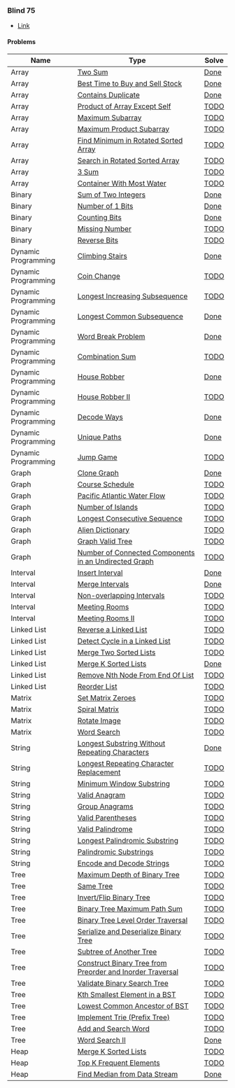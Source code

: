 
### Blind 75

- [Link](https://leetcode.com/discuss/general-discussion/460599/blind-75-leetcode-questions)

#### Problems

| Name | Type  | Solve |
| ---- | ---- | ----- |
| Array | [Two Sum](https://leetcode.com/problems/two-sum/) | [Done](/lc/two_sum.cc) |
| Array | [Best Time to Buy and Sell Stock](https://leetcode.com/problems/best-time-to-buy-and-sell-stock/) | [Done](/lc/best_time_buy_sell_stock.cc) |
| Array | [Contains Duplicate](https://leetcode.com/problems/contains-duplicate/) | [Done](/lc/contains_duplicate.cc) |
| Array | [Product of Array Except Self](https://leetcode.com/problems/product-of-array-except-self/) | [TODO](TODO) |
| Array | [Maximum Subarray](https://leetcode.com/problems/maximum-subarray/) | [TODO](TODO) |
| Array | [Maximum Product Subarray](https://leetcode.com/problems/maximum-product-subarray/) | [TODO](TODO) |
| Array | [Find Minimum in Rotated Sorted Array](https://leetcode.com/problems/find-minimum-in-rotated-sorted-array/) | [TODO](TODO) |
| Array | [Search in Rotated Sorted Array](https://leetcode.com/problems/search-in-rotated-sorted-array/) | [TODO](TODO) |
| Array | [3 Sum](https://leetcode.com/problems/3sum/) | [TODO](TODO) |
| Array | [Container With Most Water](https://leetcode.com/problems/container-with-most-water/) | [TODO](TODO) |
| Binary | [Sum of Two Integers](https://leetcode.com/problems/sum-of-two-integers/) | [Done](/lc/sum_two_integers.cc) |
| Binary | [Number of 1 Bits](https://leetcode.com/problems/number-of-1-bits/) | [Done](/lc/number_of_1_bits.cc) |
| Binary | [Counting Bits](https://leetcode.com/problems/counting-bits/) | [Done](/lc/counting_bits.cc) |
| Binary | [Missing Number](https://leetcode.com/problems/missing-number/) | [TODO](TODO) |
| Binary | [Reverse Bits](https://leetcode.com/problems/reverse-bits/) | [TODO](TODO) |
| Dynamic Programming | [Climbing Stairs](https://leetcode.com/problems/climbing-stairs/) | [Done](/lc/climbing_stairs.cc) |
| Dynamic Programming | [Coin Change](https://leetcode.com/problems/coin-change/) | [TODO](TODO) |
| Dynamic Programming | [Longest Increasing Subsequence](https://leetcode.com/problems/longest-increasing-subsequence/) | [TODO](TODO) |
| Dynamic Programming | [Longest Common Subsequence](https://leetcode.com/problems/longest-common-subsequence/) | [Done](/lc/longest_common_subsequence.cc) |
| Dynamic Programming | [Word Break Problem](https://leetcode.com/problems/word-break/) | [Done](/lc/word_break.cc) |
| Dynamic Programming | [Combination Sum](https://leetcode.com/problems/combination-sum-iv/) | [TODO](TODO) |
| Dynamic Programming | [House Robber](https://leetcode.com/problems/house-robber/) | [Done](/lc/house_robber.cc) |
| Dynamic Programming | [House Robber II](https://leetcode.com/problems/house-robber-ii/) | [TODO](TODO) |
| Dynamic Programming | [Decode Ways](https://leetcode.com/problems/decode-ways/) | [Done](/lc/decode_ways.cc) |
| Dynamic Programming | [Unique Paths](https://leetcode.com/problems/unique-paths/) | [Done](/lc/unique_paths.cc) |
| Dynamic Programming | [Jump Game](https://leetcode.com/problems/jump-game/) | [TODO](TODO) |
| Graph | [Clone Graph](https://leetcode.com/problems/clone-graph/) | [Done](/lc/clone_graph.cc) |
| Graph | [Course Schedule](https://leetcode.com/problems/course-schedule/) | [TODO](TODO) |
| Graph | [Pacific Atlantic Water Flow](https://leetcode.com/problems/pacific-atlantic-water-flow/) | [TODO](TODO) |
| Graph | [Number of Islands](https://leetcode.com/problems/number-of-islands/) | [TODO](TODO) |
| Graph | [Longest Consecutive Sequence](https://leetcode.com/problems/longest-consecutive-sequence/) | [TODO](TODO) |
| Graph | [Alien Dictionary](https://leetcode.com/problems/alien-dictionary/) | [TODO](TODO) |
| Graph | [Graph Valid Tree](https://leetcode.com/problems/graph-valid-tree/) | [TODO](TODO) |
| Graph | [Number of Connected Components in an Undirected Graph](https://leetcode.com/problems/number-of-connected-components-in-an-undirected-graph/) | [TODO](TODO) |
| Interval | [Insert Interval](https://leetcode.com/problems/insert-interval/) | [Done](/lc/insert_interval.cc) |
| Interval | [Merge Intervals](https://leetcode.com/problems/merge-intervals/) | [Done](/lc/merge_intervals.cc) |
| Interval | [Non-overlapping Intervals](https://leetcode.com/problems/non-overlapping-intervals/) | [TODO](TODO) |
| Interval | [Meeting Rooms](https://leetcode.com/problems/meeting-rooms/) | [TODO](TODO) |
| Interval | [Meeting Rooms II](https://leetcode.com/problems/meeting-rooms-ii/) | [TODO](TODO) |
| Linked List | [Reverse a Linked List](https://leetcode.com/problems/reverse-linked-list/) | [TODO](TODO) |
| Linked List | [Detect Cycle in a Linked List](https://leetcode.com/problems/linked-list-cycle/) | [TODO](TODO) |
| Linked List | [Merge Two Sorted Lists](https://leetcode.com/problems/merge-two-sorted-lists/) | [TODO](TODO) |
| Linked List | [Merge K Sorted Lists](https://leetcode.com/problems/merge-k-sorted-lists/) | [Done](/lc/merge_k_sorted_lists.cc) |
| Linked List | [Remove Nth Node From End Of List](https://leetcode.com/problems/remove-nth-node-from-end-of-list/) | [TODO](TODO) |
| Linked List | [Reorder List](https://leetcode.com/problems/reorder-list/) | [TODO](TODO) |
| Matrix | [Set Matrix Zeroes](https://leetcode.com/problems/set-matrix-zeroes/) | [TODO](TODO) |
| Matrix | [Spiral Matrix](https://leetcode.com/problems/spiral-matrix/) | [TODO](TODO) |
| Matrix | [Rotate Image](https://leetcode.com/problems/rotate-image/) | [TODO](TODO) |
| Matrix | [Word Search](https://leetcode.com/problems/word-search/) | [TODO](TODO) |
| String | [Longest Substring Without Repeating Characters](https://leetcode.com/problems/longest-substring-without-repeating-characters/) | [Done](/lc/longest_substring_wo_repeating_chars.cc) |
| String | [Longest Repeating Character Replacement](https://leetcode.com/problems/longest-repeating-character-replacement/) | [TODO](TODO) |
| String | [Minimum Window Substring](https://leetcode.com/problems/minimum-window-substring/) | [TODO](TODO) |
| String | [Valid Anagram](https://leetcode.com/problems/valid-anagram/) | [TODO](TODO) |
| String | [Group Anagrams](https://leetcode.com/problems/group-anagrams/) | [TODO](TODO) |
| String | [Valid Parentheses](https://leetcode.com/problems/valid-parentheses/) | [TODO](TODO) |
| String | [Valid Palindrome](https://leetcode.com/problems/valid-palindrome/) | [TODO](TODO) |
| String | [Longest Palindromic Substring](https://leetcode.com/problems/longest-palindromic-substring/) | [TODO](TODO) |
| String | [Palindromic Substrings](https://leetcode.com/problems/palindromic-substrings/) | [TODO](TODO) |
| String | [Encode and Decode Strings](https://leetcode.com/problems/encode-and-decode-strings/) | [TODO](TODO) |
| Tree | [Maximum Depth of Binary Tree](https://leetcode.com/problems/maximum-depth-of-binary-tree/) | [TODO](TODO) |
| Tree | [Same Tree](https://leetcode.com/problems/same-tree/) | [TODO](TODO) |
| Tree | [Invert/Flip Binary Tree](https://leetcode.com/problems/invert-binary-tree/) | [TODO](TODO) |
| Tree | [Binary Tree Maximum Path Sum](https://leetcode.com/problems/binary-tree-maximum-path-sum/) | [TODO](TODO) |
| Tree | [Binary Tree Level Order Traversal](https://leetcode.com/problems/binary-tree-level-order-traversal/) | [TODO](TODO) |
| Tree | [Serialize and Deserialize Binary Tree](https://leetcode.com/problems/serialize-and-deserialize-binary-tree/) | [TODO](TODO) |
| Tree | [Subtree of Another Tree](https://leetcode.com/problems/subtree-of-another-tree/) | [TODO](TODO) |
| Tree | [Construct Binary Tree from Preorder and Inorder Traversal](https://leetcode.com/problems/construct-binary-tree-from-preorder-and-inorder-traversal/) | [TODO](TODO) |
| Tree | [Validate Binary Search Tree](https://leetcode.com/problems/validate-binary-search-tree/) | [TODO](TODO) |
| Tree | [Kth Smallest Element in a BST](https://leetcode.com/problems/kth-smallest-element-in-a-bst/) | [TODO](TODO) |
| Tree | [Lowest Common Ancestor of BST](https://leetcode.com/problems/lowest-common-ancestor-of-a-binary-search-tree/) | [TODO](TODO) |
| Tree | [Implement Trie (Prefix Tree)](https://leetcode.com/problems/implement-trie-prefix-tree/) | [TODO](TODO) |
| Tree | [Add and Search Word](https://leetcode.com/problems/add-and-search-word-data-structure-design/) | [TODO](TODO) |
| Tree | [Word Search II](https://leetcode.com/problems/word-search-ii/) | [Done](/lc/word_search_ii.cc) |
| Heap | [Merge K Sorted Lists](https://leetcode.com/problems/merge-k-sorted-lists/) | [TODO](TODO) |
| Heap | [Top K Frequent Elements](https://leetcode.com/problems/top-k-frequent-elements/) | [TODO](TODO) |
| Heap | [Find Median from Data Stream](https://leetcode.com/problems/find-median-from-data-stream/) | [Done](/lc/find_median_data_stream.cc) |
